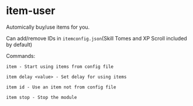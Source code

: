 # item-user

Automically buy/use items for you.

Can add/remove IDs in ``itemconfig.json``(Skill Tomes and XP Scroll included by default)

Commands:
```
item - Start using items from config file

item delay <value> - Set delay for using items

item id - Use an item not from config file

item stop - Stop the module

```
